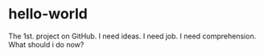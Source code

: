 # hello-world
The 1st. project on GitHub. 
I need ideas. 
I need job.
I need comprehension.
What should i do now?
